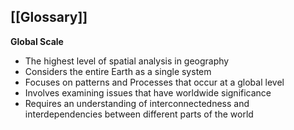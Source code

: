 ## [[Glossary]]

**Global Scale**

* The highest level of spatial analysis in geography
* Considers the entire Earth as a single system
* Focuses on patterns and Processes that occur at a global level
* Involves examining issues that have worldwide significance
* Requires an understanding of interconnectedness and interdependencies between different parts of the world